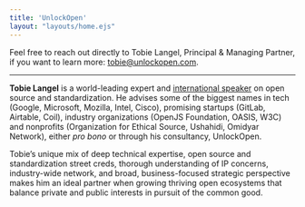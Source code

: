 ```yaml
---
title: 'UnlockOpen'
layout: "layouts/home.ejs"
---
```


Feel free to reach out directly to Tobie Langel, Principal & Managing Partner, if you want to learn more: [tobie@unlockopen.com](mailto:tobie@unlockopen.com).

***

**Tobie Langel** is a world-leading expert and [international speaker](https://speaking.unlockopen.com/presentations) on open source and standardization. He advises some of the biggest names in tech (Google, Microsoft, Mozilla, Intel, Cisco), promising startups (GitLab, Airtable, Coil), industry organizations (OpenJS Foundation, OASIS, W3C) and nonprofits (Organization for Ethical Source, Ushahidi, Omidyar Network), either _pro bono_ or through his consultancy, UnlockOpen.

Tobie’s unique mix of deep technical expertise, open source and standardization street creds, thorough understanding of IP concerns, industry-wide network, and broad, business-focused strategic perspective makes him an ideal partner when growing thriving open ecosystems that balance private and public interests in pursuit of the common good.
